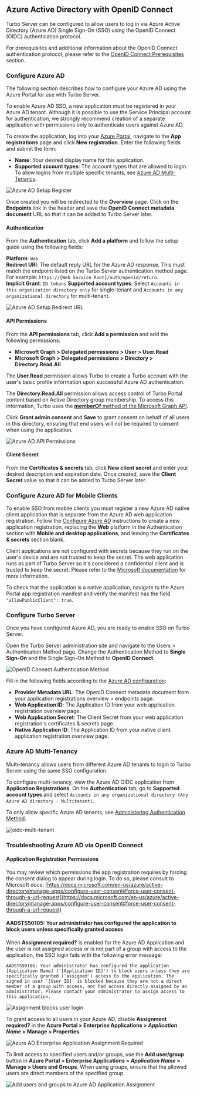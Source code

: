## Azure Active Directory with OpenID Connect

Turbo Server can be configured to allow users to log in via Azure Active Directory (Azure AD) Single Sign-On (SSO) using the OpenID Connect (OIDC) authentication protocol.

For prerequisites and additional information about the OpenID Connect authentication protocol, please refer to the [OpenID Connect Prerequisites](../../server/authentication/openid-connect.html#prerequisites) section.

### Configure Azure AD

The following section describes how to configure your Azure AD using the Azure Portal for use with Turbo Server.

To enable Azure AD SSO, a new application must be registered in your Azure AD tenant. Although it is possible to use the Service Principal account for authentication, we strongly recommend creation of a separate application with permissions only to authenticate users against Azure AD.

To create the application, log into your [Azure Portal](https://portal.azure.com), navigate to the **App registrations** page and click **New registration**. Enter the following fields and submit the form:

- **Name**: Your desired display name for this application.
- **Supported account types**: The account types that are allowed to login. To allow logins from multiple specific tenants, see [Azure AD Multi-Tenancy](../../server/authentication/azuread-openid-connect.html#azure-ad-multi-tenancy).

![Azure AD Setup Register](../../images/register.png)

Once created you will be redirected to the **Overview** page. Click on the **Endpoints** link in the header and save the **OpenID Connect metadata document** URL so that it can be added to Turbo Server later.

#### Authentication

From the **Authentication** tab, click **Add a platform** and follow the setup guide using the following fields:

**Platform**: `Web`  
**Redirect URI**: The default reply URL for the Azure AD response. This must match the endpoint listed on the Turbo Server authentication method page. For example: `https://{Web Service Root}/auth/openid/return`.  
**Implicit Grant**: `ID tokens`
**Supported account types**: Select `Accounts in this organization directory only` for single-tenant and `Accounts in any organizational directory` for multi-tenant.

![Azure AD Setup Redirect URL](../../images/authentication-redirect-urls.png)

#### API Permissions

From the **API permissions** tab, click **Add a permission** and add the following permissions:

- **Microsoft Graph > Delegated permissions > User > User.Read**
- **Microsoft Graph > Delegated permissions > Directory > Directory.Read.All**

The **User.Read** permission allows Turbo to create a Turbo account with the user's basic profile information upon successful Azure AD authentication.

The **Directory.Read.All** permission allows access control of Turbo Portal content based on Active Directory group membership. To access this information, Turbo uses the [**memberOf** method of the Microsoft Graph API](https://docs.microsoft.com/en-us/graph/api/user-list-memberof?view=graph-rest-1.0).

Click **Grant admin consent** and **Save** to grant consent on behalf of all users in this directory, ensuring that end users will not be required to consent when using the application.

![Azure AD API Permissions](../../images/permissions-directory.png)

#### Client Secret

From the **Certificates & secrets** tab, click **New client secret** and enter your desired description and expiration date. Once created, save the **Client Secret** value so that it can be added to Turbo Server later.

### Configure Azure AD for Mobile Clients

To enable SSO from mobile clients you must register a new Azure AD native client application that is separate from the Azure AD web application registration. Follow the [Configure Azure AD](#configure-azure-ad) instructions to create a new application registration, replacing the **Web** platform in the Authentication section with **Mobile and desktop applications**, and leaving the **Certificates & secrets** section blank.

Client applications are not configured with secrets because they run on the user's device and are not trusted to keep the secret. The web application runs as part of Turbo Server so it's considered a confidential client and is trusted to keep the secret. Please refer to the [Microsoft documentation](https://docs.microsoft.com/en-us/azure/active-directory/develop/msal-client-applications) for more information.

To check that the application is a native application, navigate to the Azure Portal app registration manifest and verify the manifest has the field `"allowPublicClient": true`.

### Configure Turbo Server

Once you have configured Azure AD, you are ready to enable SSO on Turbo Server.

Open the Turbo Server administration site and navigate to the Users > Authentication Method page. Change the Authentication Method to **Single Sign-On** and the Single Sign-On Method to **OpenID Connect**.

![OpenID Connect Authentication Method](../../images/authentication-method-openid-connect.png)

Fill in the following fields according to the [Azure AD configuration](#configure-azure-ad):

- **Provider Metadata URL**: The OpenID Connect metadata document from your application registrations overview > endpoints page.
- **Web Application ID**: The Application ID from your web application registration overview page.
- **Web Application Secret**: The Client Secret from your web application registration's certificates & secrets page.
- **Native Application ID**: The Application ID from your native client application registration overview page.

### Azure AD Multi-Tenancy

Multi-tenancy allows users from different Azure AD tenants to login to Turbo Server using the same SSO configuration.

To configure multi-tenancy, view the Azure AD OIDC application from **Application Registrations**. On the **Authentication** tab, go to **Supported account types** and select `Accounts in any organizational directory (Any Azure AD directory - Multitenant)`.

To only allow specific Azure AD tenants, see [Administering Authentication Method](../../server/administration/users.html#authentication-method).

![oidc-multi-tenant](../../images/oidc.png)

### Troubleshooting Azure AD via OpenID Connect

#### Application Registration Permissions

You may review which permissions the app registration requires by forcing the consent dialog to appear during login. To do so, please consult to Microsoft docs: [https://docs.microsoft.com/en-us/azure/active-directory/manage-apps/configure-user-consent#force-user-consent-through-a-url-request](https://docs.microsoft.com/en-us/azure/active-directory/manage-apps/configure-user-consent#force-user-consent-through-a-url-request)

#### AADSTS50105: Your administrator has configured the application to block users unless specifically granted access

When **Assignment required?** is enabled for the Azure AD Application and the user is not assigned access or is not part of a group with access to the application, the SSO login fails with the following error message:

```
AADSTS50105: Your administrator has configured the application [Application Name] ('[Application ID]') to block users unless they are specifically granted ('assigned') access to the application. The signed in user '[User ID]' is blocked because they are not a direct member of a group with access, nor had access directly assigned by an administrator. Please contact your administrator to assign access to this application.
```

![Assignment blocks user login](../../images/blocked_user.png)

To grant access to all users in your Azure AD, disable **Assignment required?** in the **Azure Portal > Enterprise Applications > _Application Name_ > Manage > Properties**.

![Azure AD Enterprise Application Assignment Required](../../images/assignment_required.png)

To limit access to specified users and/or groups, use the **Add user/group** button in **Azure Portal > Enterprise Applications > _Application Name_ > Manage > Users and Groups**. When using groups, ensure that the allowed users are direct members of the specified group.

![Add users and groups to Azure AD Application Assignment](../../images/assign_users_and_groups.png)
